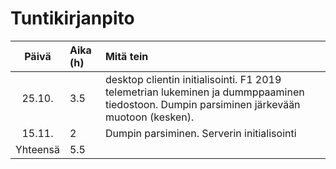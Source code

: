 # Tuntikirjanpito

| Päivä | Aika (h) | Mitä tein  |
| :----:|:-----| :-----|
| 25.10. | 3.5    | desktop clientin initialisointi. F1 2019 telemetrian lukeminen ja dummppaaminen tiedostoon. Dumpin parsiminen järkevään muotoon (kesken). |
| 15.11. | 2    | Dumpin parsiminen. Serverin initialisointi |
| Yhteensä   | 5.5   | | 
